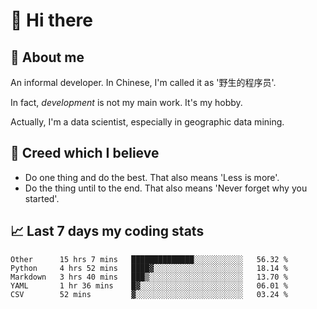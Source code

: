 # 👋 Hi there

## :speech_balloon: About me

An informal developer. In Chinese, I'm called it as '野生的程序员'.

In fact, _development_ is not my main work. It's my hobby.

Actually, I'm a data scientist, especially in geographic data mining.

## :see_no_evil: Creed which I believe

- Do one thing and do the best. That also means 'Less is more'.
- Do the thing until to the end. That also means 'Never forget why you started'.

## :chart_with_upwards_trend: Last 7 days my coding stats

<!--START_SECTION:waka-->
```text
Other      15 hrs 7 mins   ██████████████░░░░░░░░░░░   56.32 % 
Python     4 hrs 52 mins   ████▓░░░░░░░░░░░░░░░░░░░░   18.14 % 
Markdown   3 hrs 40 mins   ███▒░░░░░░░░░░░░░░░░░░░░░   13.70 % 
YAML       1 hr 36 mins    █▓░░░░░░░░░░░░░░░░░░░░░░░   06.01 % 
CSV        52 mins         ▓░░░░░░░░░░░░░░░░░░░░░░░░   03.24 % 
```
<!--END_SECTION:waka-->
